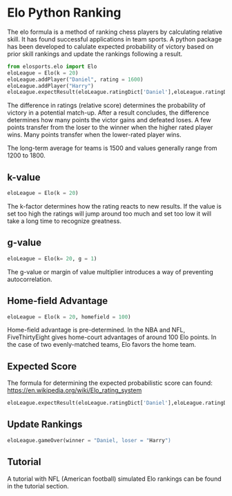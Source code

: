 # Elo Python Ranking
The elo formula is a method of ranking chess players by calculating relative skill. It has found successful applications in team sports. A python package has been developed to calulate expected probability of victory based on prior skill rankings and update the rankings following a result. 

```python
from elosports.elo import Elo
eloLeague = Elo(k = 20)
eloLeague.addPlayer("Daniel", rating = 1600)
eloLeague.addPlayer("Harry")
eloLeague.expectResult(eloLeague.ratingDict['Daniel'],eloLeague.ratingDict['Harry'])
```

The difference in ratings (relative score) determines the probability of victory in a potential match-up.  After a result concludes, the difference determines how many points the victor gains and defeated loses.  A few points transfer from the loser to the winner when the higher rated player wins. Many points transfer when the lower-rated player wins.

The long-term average for teams is 1500 and values generally range from 1200 to 1800.

## k-value

```python
eloLeague = Elo(k = 20)
```
The k-factor determines how the rating reacts to new results. If the value is set too high the ratings will jump around too much and set too low it will take a long time to recognize greatness.

## g-value
```python
eloLeague = Elo(k= 20, g = 1)
```
The g-value or margin of value multiplier introduces a way of preventing autocorrelation.

## Home-field Advantage 
```python
eloLeague = Elo(k = 20, homefield = 100)
```
Home-field advantage is pre-determined. In the NBA and NFL, FiveThirtyEight gives home-court advantages of around 100 Elo points. In the case of two evenly-matched teams, Elo favors the home team.

## Expected Score
The formula for determining the expected probabilistic score can found: 
https://en.wikipedia.org/wiki/Elo_rating_system
```python
eloLeague.expectResult(eloLeague.ratingDict['Daniel'],eloLeague.ratingDict['Harry'])
```
## Update Rankings
```python
eloLeague.gameOver(winner = "Daniel, loser = "Harry")
```
## Tutorial
A tutorial with NFL (American football) simulated Elo rankings can be found in the tutorial section.
